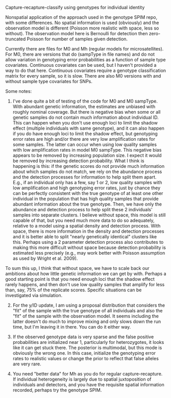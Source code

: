 Capture-recapture-classify using genotypes for individual identity

Nonspatial application of the approach used in the genotype SPIM repo, with some differences. No spatial information is used (obviously) and the observation model is different (Poisson more realistic with space, less so without). The observation model here is Bernoulli for detection then zero-truncated Poisson for number of samples given detection.

Currently there are files for M0 and Mh (regular models for microsatellites). For M0, there are versions that do (sampType in file names) and do not allow variation in genotyping error probabilities as a function of sample type covariates. Continuous covariates can be used, but I haven't provided a way to do that here. Continuous covariates require a genotype classification matrix for every sample, so it is slow. There are also M0 versions with and without sample type covariates for SNPs.

Some notes: 
1. I've done quite a bit of testing of the code for M0 and M0 sampType. With abundant genetic information, the estimates are unbiased with roughly nominal coverage. But there is negative bias when some or all genetic samples do not contain much information about individual ID. This can happen when you don't use enough loci to limit the shadow effect (multiple individuals with same genotype), and it can also happen if you do have enough loci to limit the shadow effect, but genotyping error rates are high and/or there are very low amplification rates for some samples. The latter can occur when using low quality samples with low amplification rates in model M0 sampType. This negative bias appears to be removed by increasing population size. I expect it would be removed by increasing detection probability. What I think is happening is this: if the genetic scores do not provide much information about which samples do not match, we rely on the abundance process and the detection processes for information to help split them apart. E.g., if an individual only has a few, say 1 or 2, low quality samples with low amplification and high genotyping error rates, just by chance they can be perfectly consistent with the true genotype of at least one other individual in the population that has high quality samples that provide abundant information about the true genotype. Then, we have only the abundance and detection process to help split these 2 individuals' samples into separate clusters. I believe without space, this model is still capable of that, but you need much more data to do so adequately, relative to a model using a spatial density and detection process. With space, there is more information in the density and detection processes and it is better able to split "nearly genetically identical" clusters like this. Perhaps using a 2 parameter detection process also contributes to making this more difficult without space because detection probability is estimated less precisely (e.g., may work better with Poisson assumption as used by Wright et al. 2009).

To sum this up, I think that without space, we have to scale back our ambitions about how little genetic information we can get by with.  Perhaps a good starting point is that you need enough loci that the shadow effect rarely happens, and then don't use low quality samples that amplify for less than, say, 75% of the replicate scores. Specific situations can be investigated via simulation.

2. For the y/ID update, I am using a proposal distribution that considers the "fit" of the sample with the true genotype of all individuals and also the "fit" of the sample with the observation model. It seems including the latter doesn't do much to improve mixing and only slows down the run time, but I'm leaving it in there. You can do it either way.


3. If the observed genotype data is very sparse and the false positive probabilities are initialized near 1, particularly for heterozygotes, it looks like it can get stuck there. The posterior is multimodal, but this mode is obviously the wrong one. In this case, initialize the genotyping error rates to realistic values or change the prior to reflect that false alleles are very rare.

4. You need "better data" for Mh as you do for regular capture-recapture. If individual heterogeneity is largely due to spatial juxtoposition of individuals and detectors, and you have the requisite spatial information recorded, perhaps try the genotype SPIM.